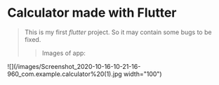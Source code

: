 # Calculator made with Flutter

>This is my first *flutter* project. So it may contain some bugs to be fixed.
>>Images of app:
>>
![](/images/Screenshot_2020-10-16-10-21-16-960_com.example.calculator%20(1).jpg width="100")
